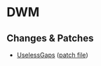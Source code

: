# DWM
## Changes & Patches
* [UselessGaps](https://dwm.suckless.org/patches/uselessgap/) ([patch file](./patches/wm-uselessgap-20211119-58414bee958f2.diff))
